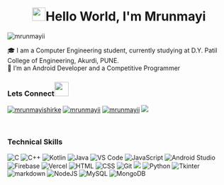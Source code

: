
<h1 align="center"> <img src="https://raw.githubusercontent.com/MartinHeinz/MartinHeinz/master/wave.gif" width="30px">Hello World, I'm Mrunmayi</h1>

<p > <img src="https://komarev.com/ghpvc/?username=mrunmayii&label=Profile%20views&color=0e75b6&style=flat" alt="mrunmayii" /> </p>
🎓 I am a Computer Engineering student, currently studying at D.Y. Patil College of Engineering, Akurdi, PUNE.<br>
🌱 I’m an Android Developer and a Competitive Programmer<br>

<h3 >Lets Connect<img src="https://raw.githubusercontent.com/ShahriarShafin/ShahriarShafin/main/Assets/handshake.gif" height="32px" style="margin-bottom: -5px;"  > </h3>  
<p >
<a href="https://www.linkedin.com/in/mrunmayishirke/" target="blank"><img src="https://img.shields.io/badge/linkedin-blue?logo=linkedin&logoColor=white&style=for-the-badge" alt="mrunmayishirke" /></a>
<a href="https://codeforces.com/profile/mrunmayi" target="blank"><img src="https://img.shields.io/badge/codeforces-red?logo=codeforces&logoColor=white&style=for-the-badge" alt="mrunmayii"/></a>
<a href="https://www.codechef.com/users/mrunmayii" target="blank"><img src="https://img.shields.io/badge/codechef-967444?logo=codechef&logoColor=white&style=for-the-badge" alt="mrunmayii"/></a>
<a href="mailto:shirke.mrunmayi@gmail.com" target="_blank">
<img src="https://img.shields.io/badge/Gmail-D14836?style=for-the-badge&logo=gmail&logoColor=white" />
</a>    
</p>
<br>

<h3 >Technical Skills</h3>
<p >
<img alt="C" src="https://img.shields.io/badge/c-%2300599C.svg?style=for-the-badge&logo=c&logoColor=white"/>
<img alt="C++" src="https://img.shields.io/badge/C++-4B68B8?logo=cplusplus&logoColor=white&style=for-the-badge"/>
 <img alt="Kotlin" src="https://img.shields.io/badge/Kotlin-CCA8E0?logo=kotlin&logoColor=white&style=for-the-badge"/>
 <img alt="Java" src="https://img.shields.io/badge/java-%23ED8B00.svg?&style=for-the-badge&logo=java&logoColor=white"/>
<img alt="VS Code" src="https://img.shields.io/badge/Visual_Studio_Code-0088D4?style=for-the-badge&logo=visual%20studio%20code&logoColor=white" />
<img alt="JavaScript" src="https://img.shields.io/badge/javascript-%23323330.svg?style=for-the-badge&logo=javascript&logoColor=%23F7DF1E"/>
<img alt="Android Studio" src="https://img.shields.io/badge/Android_Studio-white?style=for-the-badge&logo=androidstudio&logoColor=0077b6" />
<img alt="Firebase" src="https://img.shields.io/badge/Firebase-ffdd00?style=for-the-badge&logo=firebase&logoColor=orange" />
 <img alt="Vercel" src="https://img.shields.io/badge/vercel-%23000000.svg?style=for-the-badge&logo=vercel&logoColor=white" />
<img alt="HTML" src="https://img.shields.io/badge/html5-%23E34F26.svg?&style=for-the-badge&logo=html5&logoColor=white" />
<img alt="CSS" src="https://img.shields.io/badge/css3-%231572B6.svg?&style=for-the-badge&logo=css3&logoColor=white" />
<img alt="Git" src="https://img.shields.io/badge/github-%23121011.svg?style=for-the-badge&logo=github&logoColor=white" />
<img alt"XML" src="https://img.shields.io/badge/XML-F96815?logo=XML&logoColor=white&style=for-the-badge"/>
<img alt="Python" src="https://img.shields.io/badge/python-3670A0?style=for-the-badge&logo=python&logoColor=ffdd54"/>
<img alt="Tkinter" src="https://img.shields.io/badge/Tkinter-red?logo=tkinter&logoColor=white&style=for-the-badge" />
<img alt="markdown" src="https://img.shields.io/badge/markdown-black?logo=markdown&logoColor=white&style=for-the-badge" />
 <img alt="NodeJS" src="https://img.shields.io/badge/node.js-6DA55F?style=for-the-badge&logo=node.js&logoColor=white" />

 <img alt="MySQL" src="https://img.shields.io/badge/mysql-%2300f.svg?style=for-the-badge&logo=mysql&logoColor=white" />
 <img alt="MongoDB" src="https://img.shields.io/badge/mongodb-6DA55F?style=for-the-badge&logo=mongodb&logoColor=white" />
 
</p>

